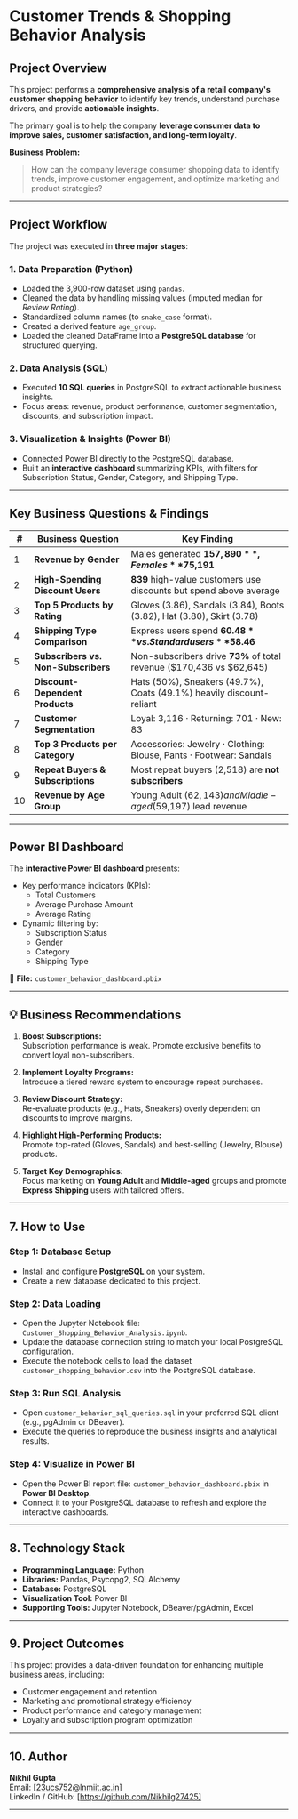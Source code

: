 # Customer Trends & Shopping Behavior Analysis

## Project Overview

This project performs a **comprehensive analysis of a retail company's customer shopping behavior** to identify key trends, understand purchase drivers, and provide **actionable insights**.  

The primary goal is to help the company **leverage consumer data to improve sales, customer satisfaction, and long-term loyalty**.

**Business Problem:**  
> How can the company leverage consumer shopping data to identify trends, improve customer engagement, and optimize marketing and product strategies?

---

## Project Workflow

The project was executed in **three major stages**:

### 1. Data Preparation (Python)
- Loaded the 3,900-row dataset using `pandas`.
- Cleaned the data by handling missing values (imputed median for *Review Rating*).
- Standardized column names (to `snake_case` format).
- Created a derived feature `age_group`.
- Loaded the cleaned DataFrame into a **PostgreSQL database** for structured querying.

### 2. Data Analysis (SQL)
- Executed **10 SQL queries** in PostgreSQL to extract actionable business insights.
- Focus areas: revenue, product performance, customer segmentation, discounts, and subscription impact.

### 3. Visualization & Insights (Power BI)
- Connected Power BI directly to the PostgreSQL database.
- Built an **interactive dashboard** summarizing KPIs, with filters for Subscription Status, Gender, Category, and Shipping Type.

---

## Key Business Questions & Findings

| # | Business Question | Key Finding |
|---|-------------------|-------------|
| 1 | **Revenue by Gender** | Males generated **$157,890**, Females **$75,191** |
| 2 | **High-Spending Discount Users** | **839** high-value customers use discounts but spend above average |
| 3 | **Top 5 Products by Rating** | Gloves (3.86), Sandals (3.84), Boots (3.82), Hat (3.80), Skirt (3.78) |
| 4 | **Shipping Type Comparison** | Express users spend **$60.48** vs. Standard users **$58.46** |
| 5 | **Subscribers vs. Non-Subscribers** | Non-subscribers drive **73%** of total revenue ($170,436 vs $62,645) |
| 6 | **Discount-Dependent Products** | Hats (50%), Sneakers (49.7%), Coats (49.1%) heavily discount-reliant |
| 7 | **Customer Segmentation** | Loyal: 3,116 · Returning: 701 · New: 83 |
| 8 | **Top 3 Products per Category** | Accessories: Jewelry · Clothing: Blouse, Pants · Footwear: Sandals |
| 9 | **Repeat Buyers & Subscriptions** | Most repeat buyers (2,518) are **not subscribers** |
| 10 | **Revenue by Age Group** | Young Adult ($62,143) and Middle-aged ($59,197) lead revenue |

---

## Power BI Dashboard

The **interactive Power BI dashboard** presents:
- Key performance indicators (KPIs):  
  - Total Customers  
  - Average Purchase Amount  
  - Average Rating  
- Dynamic filtering by:
  - Subscription Status
  - Gender
  - Category
  - Shipping Type  

📁 **File:** `customer_behavior_dashboard.pbix`

---

## 💡 Business Recommendations

1. **Boost Subscriptions:**  
   Subscription performance is weak. Promote exclusive benefits to convert loyal non-subscribers.

2. **Implement Loyalty Programs:**  
   Introduce a tiered reward system to encourage repeat purchases.

3. **Review Discount Strategy:**  
   Re-evaluate products (e.g., Hats, Sneakers) overly dependent on discounts to improve margins.

4. **Highlight High-Performing Products:**  
   Promote top-rated (Gloves, Sandals) and best-selling (Jewelry, Blouse) products.

5. **Target Key Demographics:**  
   Focus marketing on **Young Adult** and **Middle-aged** groups and promote **Express Shipping** users with tailored offers.

---

## 7. How to Use

### Step 1: Database Setup
- Install and configure **PostgreSQL** on your system.
- Create a new database dedicated to this project.

### Step 2: Data Loading
- Open the Jupyter Notebook file: `Customer_Shopping_Behavior_Analysis.ipynb`.
- Update the database connection string to match your local PostgreSQL configuration.
- Execute the notebook cells to load the dataset `customer_shopping_behavior.csv` into the PostgreSQL database.

### Step 3: Run SQL Analysis
- Open `customer_behavior_sql_queries.sql` in your preferred SQL client (e.g., pgAdmin or DBeaver).
- Execute the queries to reproduce the business insights and analytical results.

### Step 4: Visualize in Power BI
- Open the Power BI report file: `customer_behavior_dashboard.pbix` in **Power BI Desktop**.
- Connect it to your PostgreSQL database to refresh and explore the interactive dashboards.

---

## 8. Technology Stack

- **Programming Language:** Python  
- **Libraries:** Pandas, Psycopg2, SQLAlchemy  
- **Database:** PostgreSQL  
- **Visualization Tool:** Power BI  
- **Supporting Tools:** Jupyter Notebook, DBeaver/pgAdmin, Excel  

---

## 9. Project Outcomes

This project provides a data-driven foundation for enhancing multiple business areas, including:

- Customer engagement and retention  
- Marketing and promotional strategy efficiency  
- Product performance and category management  
- Loyalty and subscription program optimization  

---

## 10. Author

**Nikhil Gupta**  
Email: [23ucs752@lnmiit.ac.in]  
LinkedIn / GitHub: [https://github.com/Nikhilg27425]

---


